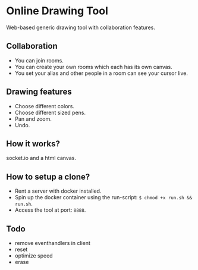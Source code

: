 # Online Drawing Tool
Web-based generic drawing tool with collaboration features.

## Collaboration
- You can join rooms.
- You can create your own rooms which each has its own canvas.
- You set your alias and other people in a room can see your cursor live.

## Drawing features
- Choose different colors.
- Choose different sized pens.
- Pan and zoom.
- Undo.

## How it works?
socket.io and a html canvas.

## How to setup a clone?
- Rent a server with docker installed.
- Spin up the docker container using the run-script: `$ chmod +x run.sh && run.sh`.
- Access the tool at port: `8888`.

## Todo
- remove eventhandlers in client
- reset
- optimize speed
- erase
